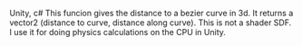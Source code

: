Unity, c#
This funcion gives the distance to a bezier curve in 3d.  It returns a vector2 (distance to curve, distance along curve).
This is not a shader SDF.  I use it for doing physics calculations on the CPU in Unity.
